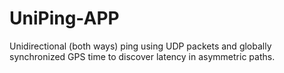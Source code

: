 # UniPing-APP
Unidirectional (both ways) ping using UDP packets and globally synchronized GPS time to discover latency in asymmetric paths.
